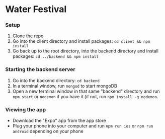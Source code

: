 # Water Festival
### Setup
1. Clone the repo
2. Go into the client directory and install packages: `cd client && npm install`
3. Go back up to the root directory, into the backend directory and install packages: `cd ../backend && npm install`

### Starting the backend server
1. Go into the backend directory: `cd backend`
2. In a terminal window, run `mongod` to start mongoDB
3. Open a new terminal window in that same "backend" directory and run `npm start` or `nodemon` if you have it (if not, run `npm install -g nodemon`.

### Viewing the app
* Download the "Expo" app from the app store
* Plug your phone into your computer and run `npm run ios` or `npm run android` depending on your phone
